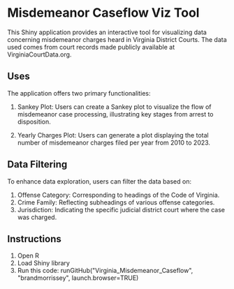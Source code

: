 # Misdemeanor Caseflow Viz Tool

This Shiny application provides an interactive tool for visualizing data concerning misdemeanor charges heard in Virginia District Courts. The data used comes from court records made publicly available at VirginiaCourtData.org.

## Uses
The application offers two primary functionalities:

1) Sankey Plot: Users can create a Sankey plot to visualize the flow of misdemeanor case processing, illustrating key stages from arrest to disposition.

2) Yearly Charges Plot: Users can generate a plot displaying the total number of misdemeanor charges filed per year from 2010 to 2023.

## Data Filtering
To enhance data exploration, users can filter the data based on:

1) Offense Category: Corresponding to headings of the Code of Virginia.
2) Crime Family: Reflecting subheadings of various offense categories.
3) Jurisdiction: Indicating the specific judicial district court where the case was charged.


## Instructions
1) Open R
2) Load Shiny library
3) Run this code: runGitHub("Virginia_Misdemeanor_Caseflow", "brandmorrissey", launch.browser=TRUE)
